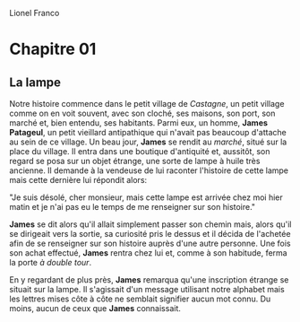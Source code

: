 Lionel Franco

# Chapitre 01  

## La lampe  

Notre histoire commence dans le petit village de *Castagne*, un petit village comme on en voit souvent, avec son cloché, ses maisons, son port, son marché et, bien entendu, ses habitants. Parmi eux, un homme, **James Patageul**, un petit vieillard antipathique qui n'avait pas beaucoup d'attache au sein de ce village. Un beau jour, **James** se rendit au *marché*, situé sur la place du village. Il entra dans une boutique d'antiquité et, aussitôt, son regard se posa sur un objet étrange, une sorte de lampe à huile très ancienne. Il demande à la vendeuse de lui raconter l'histoire de cette lampe mais cette dernière lui répondit alors:  

"Je suis désolé, cher monsieur, mais cette lampe est arrivée chez moi hier matin et je n'ai pas eu le temps de me renseigner sur son histoire."  

**James** se dit alors qu'il allait simplement passer son chemin mais, alors qu'il se dirigeait vers la sortie, sa curiosité pris le dessus et il décida de l'achetée afin de se renseigner sur son histoire auprès d'une autre personne. Une fois son achat effectué, **James** rentra chez lui et, comme à son habitude, ferma la porte *à double tour*.  

En y regardant de plus près, **James** remarqua qu'une inscription étrange se situait sur la lampe. Il s'agissait d'un message utilisant notre alphabet mais les lettres mises côte à côte ne semblait signifier aucun mot connu. Du moins, aucun de ceux que **James** connaissait.  
